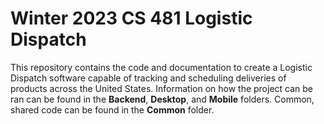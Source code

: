 # Winter 2023 CS 481 Logistic Dispatch
This repository contains the code and documentation to create a Logistic Dispatch software capable of tracking and scheduling deliveries of products across the United States. Information on how the project can be ran can be found in the **Backend**, **Desktop**, and **Mobile** folders. Common, shared code can be found in the **Common** folder.